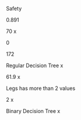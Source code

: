 Safety

0.891

70 x

0

172

Regular Decision Tree x

61.9 x

Legs has more than 2 values

2 x

Binary Decision Tree x
